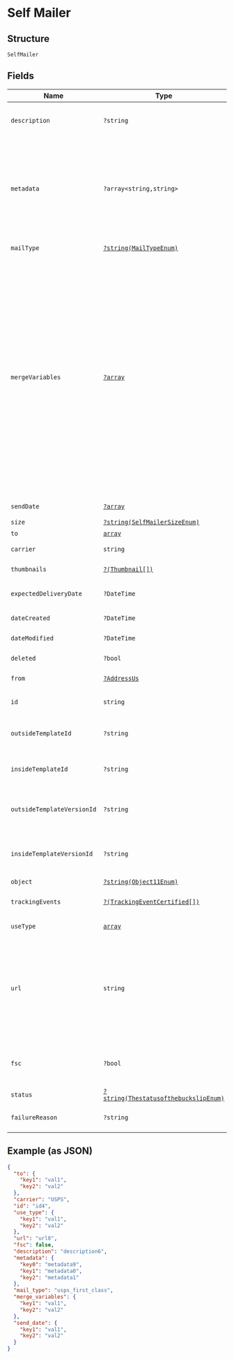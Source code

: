 
# Self Mailer

## Structure

`SelfMailer`

## Fields

| Name | Type | Tags | Description | Getter | Setter |
|  --- | --- | --- | --- | --- | --- |
| `description` | `?string` | Optional | An internal description that identifies this resource. Must be no longer than 255 characters.<br>**Constraints**: *Maximum Length*: `255` | getDescription(): ?string | setDescription(?string description): void |
| `metadata` | `?array<string,string>` | Optional | Use metadata to store custom information for tagging and labeling back to your internal systems. Must be an object with up to 20 key-value pairs. Keys must be at most 40 characters and values must be at most 500 characters. Neither can contain the characters `"` and `\`. i.e. '{"customer_id" : "NEWYORK2015"}' Nested objects are not supported.  See [Metadata](#section/Metadata) for more information. | getMetadata(): ?array | setMetadata(?array metadata): void |
| `mailType` | [`?string(MailTypeEnum)`](../../doc/models/mail-type-enum.md) | Optional | - | getMailType(): ?string | setMailType(?string mailType): void |
| `mergeVariables` | [`?array`](../../doc/models/object-enum.md) | Optional | You can input a merge variable payload object to your template to render dynamic content. For example, if you have a template like: `{{variable_name}}`, pass in `{"variable_name": "Harry"}` to render `Harry`. `merge_variables` must be an object. Any type of value is accepted as long as the object is valid JSON; you can use `strings`, `numbers`, `booleans`, `arrays`, `objects`, or `null`. The max length of the object is 25,000 characters. If you call `JSON.stringify` on your object, it can be no longer than 25,000 characters. Your variable names cannot contain any whitespace or any of the following special characters: `!`, `"`, `#`, `%`, `&`, `'`, `(`, `)`, `*`, `+`, `,`, `/`, `;`, `<`, `=`, `>`, `@`, `[`, `\`, `]`, `^`, `````, `{`, `\|`, `}`, `~`. More instructions can be found in <a href="https://help.lob.com/print-and-mail/designing-mail-creatives/dynamic-personalization#using-html-and-merge-variables-10" target="_blank">our guide to using html and merge variables</a>. Depending on your <a href="https://dashboard.lob.com/#/settings/account" target="_blank">Merge Variable strictness</a> setting, if you define variables in your HTML but do not pass them here, you will either receive an error or the variable will render as an empty string. | getMergeVariables(): ?array | setMergeVariables(?array mergeVariables): void |
| `sendDate` | [`?array`](../../doc/models/object-enum.md) | Optional | - | getSendDate(): ?array | setSendDate(?array sendDate): void |
| `size` | [`?string(SelfMailerSizeEnum)`](../../doc/models/self-mailer-size-enum.md) | Optional | - | getSize(): ?string | setSize(?string size): void |
| `to` | [`array`](../../doc/models/object-enum.md) | Required | - | getTo(): array | setTo(array to): void |
| `carrier` | `string` | Required, Constant | **Default**: `'USPS'` | getCarrier(): string | setCarrier(string carrier): void |
| `thumbnails` | [`?(Thumbnail[])`](../../doc/models/thumbnail.md) | Optional | - | getThumbnails(): ?array | setThumbnails(?array thumbnails): void |
| `expectedDeliveryDate` | `?DateTime` | Optional | A date in YYYY-MM-DD format of the mailpiece's expected delivery date based on its `send_date`. | getExpectedDeliveryDate(): ?\DateTime | setExpectedDeliveryDate(?\DateTime expectedDeliveryDate): void |
| `dateCreated` | `?DateTime` | Optional | A timestamp in ISO 8601 format of the date the resource was created. | getDateCreated(): ?\DateTime | setDateCreated(?\DateTime dateCreated): void |
| `dateModified` | `?DateTime` | Optional | A timestamp in ISO 8601 format of the date the resource was last modified. | getDateModified(): ?\DateTime | setDateModified(?\DateTime dateModified): void |
| `deleted` | `?bool` | Optional | Only returned if the resource has been successfully deleted. | getDeleted(): ?bool | setDeleted(?bool deleted): void |
| `from` | [`?AddressUs`](../../doc/models/address-us.md) | Optional | - | getFrom(): ?AddressUs | setFrom(?AddressUs from): void |
| `id` | `string` | Required | Unique identifier prefixed with `sfm_`.<br>**Constraints**: *Pattern*: `^sfm_[a-zA-Z0-9]+$` | getId(): string | setId(string id): void |
| `outsideTemplateId` | `?string` | Optional | The unique ID of the HTML template used for the outside of the self mailer.<br>**Constraints**: *Pattern*: `^tmpl_[a-zA-Z0-9]+$` | getOutsideTemplateId(): ?string | setOutsideTemplateId(?string outsideTemplateId): void |
| `insideTemplateId` | `?string` | Optional | The unique ID of the HTML template used for the inside of the self mailer.<br>**Constraints**: *Pattern*: `^tmpl_[a-zA-Z0-9]+$` | getInsideTemplateId(): ?string | setInsideTemplateId(?string insideTemplateId): void |
| `outsideTemplateVersionId` | `?string` | Optional | The unique ID of the specific version of the HTML template used for the outside of the self mailer.<br>**Constraints**: *Pattern*: `^vrsn_[a-zA-Z0-9]+$` | getOutsideTemplateVersionId(): ?string | setOutsideTemplateVersionId(?string outsideTemplateVersionId): void |
| `insideTemplateVersionId` | `?string` | Optional | The unique ID of the specific version of the HTML template used for the inside of the self mailer.<br>**Constraints**: *Pattern*: `^vrsn_[a-zA-Z0-9]+$` | getInsideTemplateVersionId(): ?string | setInsideTemplateVersionId(?string insideTemplateVersionId): void |
| `object` | [`?string(Object11Enum)`](../../doc/models/object-11-enum.md) | Optional | - | getObject(): ?string | setObject(?string object): void |
| `trackingEvents` | [`?(TrackingEventCertified[])`](../../doc/models/tracking-event-certified.md) | Optional | An array of certified tracking events ordered by ascending `time`. Not populated in test mode. | getTrackingEvents(): ?array | setTrackingEvents(?array trackingEvents): void |
| `useType` | [`array`](../../doc/models/object-enum.md) | Required | - | getUseType(): array | setUseType(array useType): void |
| `url` | `string` | Required | A [signed link](#section/Asset-URLs) served over HTTPS. The link returned will expire in 30 days to prevent mis-sharing. Each time a GET request is initiated, a new signed URL will be generated.<br>**Constraints**: *Pattern*: `^https://lob-assets\.com/(letters\|postcards\|bank-accounts\|checks\|self-mailers\|cards)/[a-z]{3,4}_[a-z0-9]{15,16}(\.pdf\|_thumb_[a-z]+_[0-9]+\.png)\?(version=[a-z0-9-]*&)?expires=[0-9]{10}&signature=[a-zA-Z0-9-_]+$` | getUrl(): string | setUrl(string url): void |
| `fsc` | `?bool` | Optional | This is in beta. Contact support@lob.com or your account contact to learn more. Not available for `11x9_bifold` self-mailer size.<br>**Default**: `false` | getFsc(): ?bool | setFsc(?bool fsc): void |
| `status` | [`?string(ThestatusofthebuckslipEnum)`](../../doc/models/thestatusofthebuckslip-enum.md) | Optional | - | getStatus(): ?string | setStatus(?string status): void |
| `failureReason` | `?string` | Optional | A string describing the reason for failure if the self mailer failed to render. | getFailureReason(): ?string | setFailureReason(?string failureReason): void |

## Example (as JSON)

```json
{
  "to": {
    "key1": "val1",
    "key2": "val2"
  },
  "carrier": "USPS",
  "id": "id4",
  "use_type": {
    "key1": "val1",
    "key2": "val2"
  },
  "url": "url8",
  "fsc": false,
  "description": "description6",
  "metadata": {
    "key0": "metadata9",
    "key1": "metadata0",
    "key2": "metadata1"
  },
  "mail_type": "usps_first_class",
  "merge_variables": {
    "key1": "val1",
    "key2": "val2"
  },
  "send_date": {
    "key1": "val1",
    "key2": "val2"
  }
}
```

